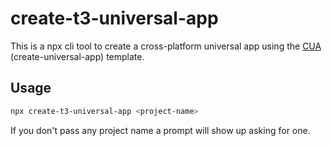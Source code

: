 # create-t3-universal-app

This is a npx cli tool to create a cross-platform universal app using the [CUA](
<https://github.com/chen-rn/CUA>) (create-universal-app) template.

## Usage

```bash
npx create-t3-universal-app <project-name>
```

If you don't pass any project name a prompt will show up asking for one.
